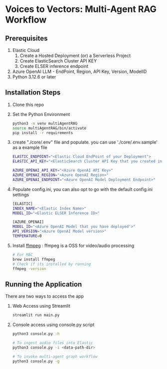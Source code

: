# Voices to Vectors: Multi-Agent RAG Workflow

## Prerequisites

1. Elastic Cloud
    1. Create a Hosted Deployment (or) a Serverless Project
    2. Create ElasticSearch Cluster API KEY
    3. Create ELSER inference endpoint
2. Azure OpenAI LLM - EndPoint, Region, API Key, Version, ModelID
3. Python 3.12.6 or later

## Installation Steps

1. Clone this repo

2. Set the Python Environment
    ```bash
    python3 -m venv multiAgentRAG
    source multiAgentRAG/bin/activate
    pip install -r requirements
    ```
2. create "./core/.env" file and populate. you can use './core/.env.sample' as a example file
    ```bash
    ELASTIC_ENDPOINT="<Elastic Cloud EndPoint of your Deployment">
    ELASTIC_API_KEY="<ElasticSearch Cluster API Key that you created in your Deployment>"

    AZURE_OPENAI_API_KEY="<Azure OpenAI API Key>"
    AZURE_OPENAI_REGION="<Azure OpenAI Region>"
    AZURE_OPENAI_ENDPOINT="<Azure OpenAI Model Deployment Endpoint>"
    ```
3. Populate config.ini, you can also opt to go with the default config.ini settings
    ```bash
    [ELASTIC]
    INDEX_NAME="<Elastic Index Name>"
    MODEL_ID="<Elastic ELSER Inference ID>"

    [AZURE_OPENAI]
    MODEL_ID="<Azure OpenAI Model that you have deployed'>"
    API_VERSION="<Azure OpenAI Model version>"
    TEMPERATURE=0
    ```

6. Install [ffmpeg](https://www.ffmpeg.org/download.html) : ffmpeg is a OSS for video/audio processing
    ```bash
    # For MAC
    brew install ffmpeg
    # Check if its installed by running
    ffmpeg -version
    ```
## Running the Application

There are two ways to access the app
1. Web Access using Streamlit
    ```bash
    streamlit run main.py
    ```

2. Console access using console.py script
    ```bash
    python3 console.py -h
    
    # To ingest audio files into Elastic
    python3 console.py -i <data-path-dir>

    # To invoke multi-agent graph workflow
    python3 console.py -g 
    ```